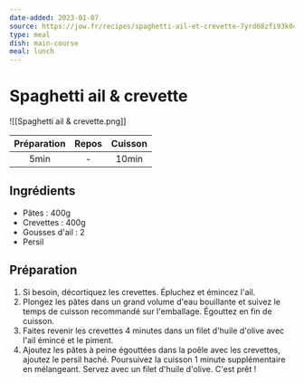 ```yaml
---
date-added: 2023-01-07
source: https://jow.fr/recipes/spaghetti-ail-et-crevette-7yrd68zfi93k041m109b
type: meal
dish: main-course
meal: lunch
---
```


# Spaghetti ail & crevette

![[Spaghetti ail & crevette.png]]

| Préparation | Repos | Cuisson |
|:-----------:|:-----:|:-------:|
|    5min     |   -   |  10min  |

## Ingrédients

- Pâtes : 400g
- Crevettes : 400g
- Gousses d'ail : 2
- Persil

## Préparation

1. Si besoin, décortiquez les crevettes. Épluchez et émincez l'ail.
2. Plongez les pâtes dans un grand volume d'eau bouillante et suivez le temps de cuisson recommandé sur l'emballage. Égouttez en fin de cuisson.
3. Faites revenir les crevettes 4 minutes dans un filet d'huile d'olive avec l'ail émincé et le piment.
4. Ajoutez les pâtes à peine égouttées dans la poêle avec les crevettes, ajoutez le persil haché. Poursuivez la cuisson 1 minute supplémentaire en mélangeant. Servez avec un filet d'huile d'olive. C'est prêt !
